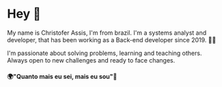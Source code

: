 # Hey 👋

My name is Christofer Assis, I'm from brazil. I'm a systems analyst and developer, that has been working as a Back-end developer since 2019. 👨‍💻

I'm passionate about solving problems, learning and teaching others. Always open to new challenges and ready to face changes.

#### 🌍"Quanto mais eu sei, mais eu sou"🧠

<!--
**Chriszao/Chriszao** is a ✨ _special_ ✨ repository because its `README.md` (this file) appears on your GitHub profile.

Here are some ideas to get you started:

- 🔭 I’m currently working on ...
- 🌱 I’m currently learning ...
- 👯 I’m looking to collaborate on ...
- 🤔 I’m looking for help with ...
- 💬 Ask me about ...
- 📫 How to reach me: ...
- 😄 Pronouns: ...
- ⚡ Fun fact: ...
-->
